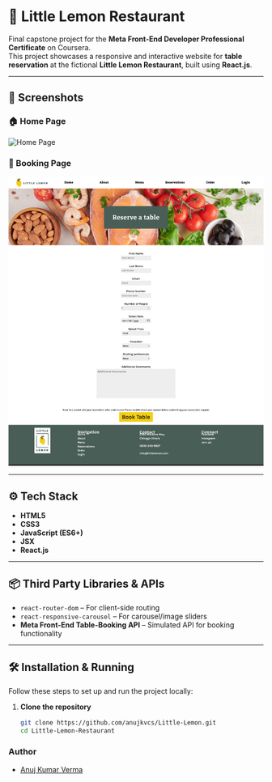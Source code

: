 # 🧾 Little Lemon Restaurant

Final capstone project for the **Meta Front-End Developer Professional Certificate** on Coursera.  
This project showcases a responsive and interactive website for **table reservation** at the fictional **Little Lemon Restaurant**, built using **React.js**.

---

## 📸 Screenshots

### 🏠 Home Page

![Home Page](./home-page.png)

### 📅 Booking Page

![Booking Page](./reservation.png)

---

## ⚙️ Tech Stack

- **HTML5**
- **CSS3**
- **JavaScript (ES6+)**
- **JSX**
- **React.js**

---

## 📦 Third Party Libraries & APIs

- `react-router-dom` – For client-side routing
- `react-responsive-carousel` – For carousel/image sliders
- **Meta Front-End Table-Booking API** – Simulated API for booking functionality

---

## 🛠️ Installation & Running

Follow these steps to set up and run the project locally:

1. **Clone the repository**
   ```bash
   git clone https://github.com/anujkvcs/Little-Lemon.git
   cd Little-Lemon-Restaurant

### Author

- [Anuj Kumar Verma](https://github.com/anujkvcs)
